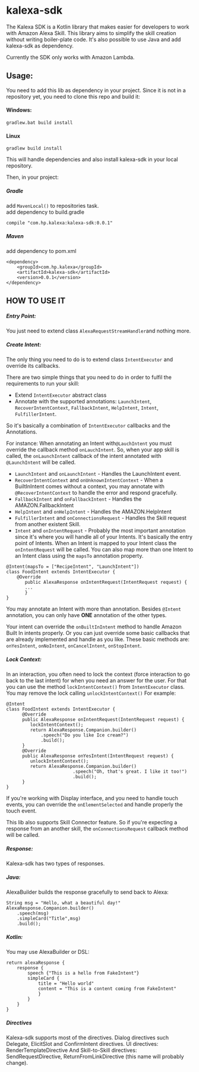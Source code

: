 # kalexa-sdk
The Kalexa SDK is a Kotlin library that makes easier for developers to work with Amazon Alexa Skill.
This library aims to simplify the skill creation without writing boiler-plate code.
It's also possible to use Java and add kalexa-sdk as dependency.

Currently the SDK only works with Amazon Lambda.

## Usage:
You need to add this lib as dependency in your project.
Since it is not in a repository yet, you need to clone this repo and build it:
#### Windows:
```
gradlew.bat build install
```
#### Linux
```
gradlew build install
```

This will handle dependencies and also install kalexa-sdk in your local repository.

Then, in your project:
##### Gradle
add `MavenLocal()` to repositories task.  
add dependency to build.gradle
```
compile "com.hp.kalexa:kalexa-sdk:0.0.1" 
```

##### Maven
add dependency to pom.xml
```
<dependency>
    <groupId>com.hp.kalexa</groupId>
    <artifactId>kalexa-sdk</artifactId>
    <version>0.0.1</version>
</dependency>
```

## HOW TO USE IT

##### Entry Point:
You just need to extend class ``AlexaRequestStreamHandler``and nothing more.

##### Create Intent:

The only thing you need to do is to extend class `IntentExecutor` and override its callbacks.

There are two simple things that you need to do in order to fulfil the requirements to run your skill:

- Extend `IntentExecutor` abstract class
- Annotate with the supported annotations: `LaunchIntent`,  `RecoverIntentContext`,  `FallbackIntent`,  `HelpIntent`,  `Intent`, `FulfillerIntent`.

So it's basically a combination of `IntentExecutor` callbacks and the Annotations. 

For instance: When annotating an Intent with`@LauchIntent` you must override the callback method `onLauchIntent`. So, when your app skill is called, the `onLaunchIntent` callback of the intent annotated with `@LaunchIntent` will be called.

 - `LaunchIntent` and  `onLaunchIntent` - Handles the LaunchIntent event.
 - `RecoverIntentContext` and `onUnknownIntentContext` - When a BuiltInIntent comes without a context, you may annotate with `@RecoverIntentContext` to handle the error and respond gracefully.
 - `FallbackIntent` and `onFallbackIntent` - Handles the AMAZON.FallbackIntent
 - `HelpIntent` and `onHelpIntent` - Handles the AMAZON.HelpIntent
 - `FulfillerIntent` and `onConnectionsRequest` - Handles the Skill request from another existent Skill. 
 - `Intent` and `onIntentRequest` - Probably the most important annotation since it's where you will handle all of your Intents. It's basically the entry point of Intents. When an Intent is mapped to your Intent class the `onIntentRequest` will be called. You can also map more than one Intent to an Intent class using the `mapsTo` annotation property.
 ```
 @Intent(mapsTo = ["RecipeIntent", "LaunchIntent"])
 class FoodIntent extends IntentExecutor {
     @Override
        public AlexaResponse onIntentRequest(IntentRequest request) {
        ...
        }
 } 
 ```  
 
 You may annotate an Intent with more than annotation.
 Besides `@Intent` annotation, you can only have **ONE** annotation of the other types.

Your intent can override the `onBuiltInIntent` method to handle Amazon Built In intents properly. 
Or you can just override some basic callbacks that are already implemented and handle as you like.
These basic methods are: `onYesIntent`, `onNoIntent`, `onCancelIntent`, `onStopIntent`.

##### Lock Context:
In an interaction, you often need to lock the context (force interaction to go back to the last intent) for when you need an answer for the user.
For that you can use the method `lockIntentContext()` from `IntentExecutor` class. You may remove the lock calling `unlockIntentContext()`
For example:
   ```
   @Intent
   class FoodIntent extends IntentExecutor {
         @Override
         public AlexaResponse onIntentRequest(IntentRequest request) {
            lockIntentContext();
            return AlexaResponse.Companion.builder()
                .speech("Do you like Ice cream?")
                .build();   
         }
         @Override
         public AlexaResponse onYesIntent(IntentRequest request) {
            unlockIntentContext();   
            return AlexaResponse.Companion.builder()
                            .speech("Oh, that's great. I like it too!")
                            .build();       
         }
   } 
   ```  

If you're working with Display interface, and you need to handle touch events, you can override the `onElementSelected` and handle properly the touch event.

This lib also supports Skill Connector feature. So if you're expecting a response from an another skill, the `onConnectionsRequest` callback method will be called.

##### Response:
Kalexa-sdk has two types of responses.
##### Java:
AlexaBuilder builds the response gracefully to send back to Alexa:
```
String msg = "Hello, what a beautiful day!"
AlexaResponse.Companion.builder()
    .speech(msg)
    .simpleCard("Title",msg)
    .build();   
```
##### Kotlin:
You may use AlexaBuilder or DSL:
```
return alexaResponse {
    response {
        speech {"This is a hello from FakeIntent"}
        simpleCard {
            title = "Hello world"
            content = "This is a content coming from FakeIntent"
            }
        }
    }
}
```

##### Directives
Kalexa-sdk supports most of the directives. 
Dialog directives such Delegate, ElicitSlot and ConfirmIntent directives.
UI directives: RenderTemplateDirective
And Skill-to-Skill directives: SendRequestDirective, ReturnFromLinkDirective (this name will probably change).
